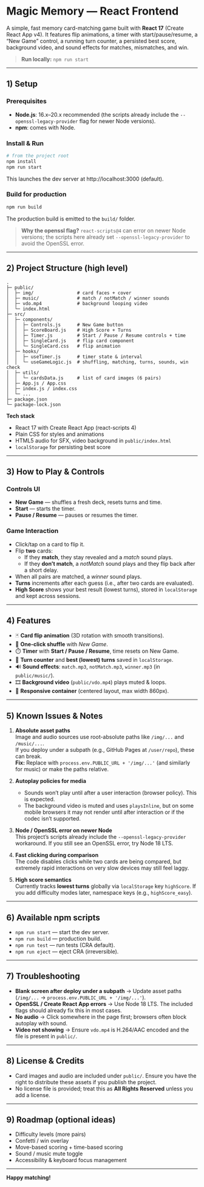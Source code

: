 # Magic Memory — React Frontend

A simple, fast memory card-matching game built with **React 17** (Create React App v4). 
It features flip animations, a timer with start/pause/resume, a “New Game” control, a running turn counter, a persisted best score, background video, and sound effects for matches, mismatches, and win.

> **Run locally:** `npm run start`

---

## 1) Setup

### Prerequisites
- **Node.js**: 16.x–20.x recommended (the scripts already include the `--openssl-legacy-provider` flag for newer Node versions).
- **npm**: comes with Node.

### Install & Run
```bash
# from the project root
npm install
npm run start
```
This launches the dev server at http://localhost:3000 (default).

### Build for production
```bash
npm run build
```
The production build is emitted to the `build/` folder.

> **Why the openssl flag?** `react-scripts@4` can error on newer Node versions; the scripts here already set `--openssl-legacy-provider` to avoid the OpenSSL error.

---

## 2) Project Structure (high level)

```
.
├─ public/
│  ├─ img/                # card faces + cover
│  ├─ music/              # match / notMatch / winner sounds
│  ├─ vdo.mp4             # background looping video
│  └─ index.html
├─ src/
│  ├─ components/
│  │  ├─ Controls.js      # New Game button
│  │  ├─ ScoreBoard.js    # High Score + Turns
│  │  ├─ Timer.js         # Start / Pause / Resume controls + time
│  │  ├─ SingleCard.js    # flip card component
│  │  └─ SingleCard.css   # flip animation
│  ├─ hooks/
│  │  ├─ useTimer.js      # timer state & interval
│  │  └─ useGameLogic.js  # shuffling, matching, turns, sounds, win check
│  ├─ utils/
│  │  └─ cardsData.js     # list of card images (6 pairs)
│  ├─ App.js / App.css
│  ├─ index.js / index.css
│  └─ ...
├─ package.json
└─ package-lock.json
```

**Tech stack**
- React 17 with Create React App (react-scripts 4)
- Plain CSS for styles and animations
- HTML5 audio for SFX, video background in `public/index.html`
- `localStorage` for persisting best score

---

## 3) How to Play & Controls

### Controls UI
- **New Game** — shuffles a fresh deck, resets turns and time.
- **Start** — starts the timer.
- **Pause / Resume** — pauses or resumes the timer.

### Game Interaction
- Click/tap on a card to flip it.
- Flip **two** cards:
  - If they **match**, they stay revealed and a *match* sound plays.
  - If they **don’t match**, a *notMatch* sound plays and they flip back after a short delay.
- When all pairs are matched, a *winner* sound plays.
- **Turns** increments after each guess (i.e., after two cards are evaluated).
- **High Score** shows your best result (lowest turns), stored in `localStorage` and kept across sessions.

---

## 4) Features

- 🃏 **Card flip animation** (3D rotation with smooth transitions).
- 🔀 **One-click shuffle** with *New Game*.
- ⏱️ **Timer** with **Start / Pause / Resume**, time resets on New Game.
- 🧮 **Turn counter** and **best (lowest) turns** saved in `localStorage`.
- 🔊 **Sound effects**: `match.mp3`, `notMatch.mp3`, `winner.mp3` (in `public/music/`).
- 🎞️ **Background video** (`public/vdo.mp4`) plays muted & loops.
- 📱 **Responsive container** (centered layout, max width 860px).

---

## 5) Known Issues & Notes

1. **Absolute asset paths**  
   Image and audio sources use root-absolute paths like `/img/...` and `/music/...`.  
   If you deploy under a subpath (e.g., GitHub Pages at `/user/repo`), these can break.  
   **Fix:** Replace with `process.env.PUBLIC_URL + '/img/...'` (and similarly for music) or make the paths relative.

2. **Autoplay policies for media**  
   - Sounds won’t play until after a user interaction (browser policy). This is expected.  
   - The background video is muted and uses `playsInline`, but on some mobile browsers it may not render until after interaction or if the codec isn’t supported.

3. **Node / OpenSSL error on newer Node**  
   This project’s scripts already include the `--openssl-legacy-provider` workaround. If you still see an OpenSSL error, try Node 18 LTS.

4. **Fast clicking during comparison**  
   The code disables clicks while two cards are being compared, but extremely rapid interactions on very slow devices may still feel laggy.

5. **High score semantics**  
   Currently tracks **lowest turns** globally via `localStorage` key `highScore`. If you add difficulty modes later, namespace keys (e.g., `highScore_easy`).

---

## 6) Available npm scripts

- `npm run start` — start the dev server.
- `npm run build` — production build.
- `npm run test` — run tests (CRA default).
- `npm run eject` — eject CRA (irreversible).

---

## 7) Troubleshooting

- **Blank screen after deploy under a subpath** → Update asset paths (`/img/...` → `process.env.PUBLIC_URL + '/img/...'`).  
- **OpenSSL / Create React App errors** → Use Node 18 LTS. The included flags should already fix this in most cases.  
- **No audio** → Click somewhere in the page first; browsers often block autoplay with sound.  
- **Video not showing** → Ensure `vdo.mp4` is H.264/AAC encoded and the file is present in `public/`.

---

## 8) License & Credits

- Card images and audio are included under `public/`. Ensure you have the right to distribute these assets if you publish the project.
- No license file is provided; treat this as **All Rights Reserved** unless you add a license.

---

## 9) Roadmap (optional ideas)

- Difficulty levels (more pairs)
- Confetti / win overlay
- Move-based scoring + time-based scoring
- Sound / music mute toggle
- Accessibility & keyboard focus management

---

**Happy matching!**
